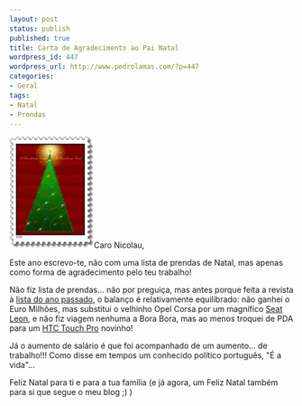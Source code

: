 ```yaml
---
layout: post
status: publish
published: true
title: Carta de Agradecimento ao Pai Natal
wordpress_id: 447
wordpress_url: http://www.pedrolamas.com/?p=447
categories:
- Geral
tags:
- Natal
- Prendas
---
```

![Feliz Natal!](wp-content/uploads/2008/12/christmas-stamp.jpg "Feliz Natal!")Caro Nicolau,

Este ano escrevo-te, não com uma lista de prendas de Natal, mas apenas como forma de agradecimento pelo teu trabalho!

Não fiz lista de prendas... não por preguiça, mas antes porque feita a revista à [lista do ano passado](2007/12/14/carta-aberta-ao-pai-natal/), o balanço é relativamente equilibrado: não ganhei o Euro Milhões, mas substitui o velhinho Opel Corsa por um magnífico [Seat Leon](http://www.seat.pt/pt/generator/su/pt/newLeon/site/main.html), e não fiz viagem nenhuma a Bora Bora, mas ao menos troquei de PDA para um [HTC Touch Pro](http://www.htc.com/www/product/touchpro/overview.html) novinho!

Já o aumento de salário é que foi acompanhado de um aumento... de trabalho!!! Como disse em tempos um conhecido político português, "É a vida"...

Feliz Natal para ti e para a tua família (e já agora, um Feliz Natal também para si que segue o meu blog ;) )
